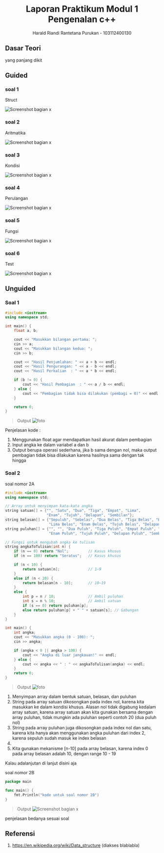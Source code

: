 # <h1 align="center">Laporan Praktikum Modul 1<br>Pengenalan c++</h1>
<p align="center">Harald Riandi Rantetana Purukan - 103112400130</p>

## Dasar Teori

yang panjang dikit

## Guided

### soal 1

Struct

![Screenshot bagian x](output/modul1_guided-struct.png)

### soal 2

Aritmatika

![Screenshot bagian x](output/modul1_guided-aritmatika.png)

### soal 3

Kondisi

![Screenshot bagian x](output/modul1_guided-kondisi.png)

### soal 4

Perulangan

![Screenshot bagian x](output/modul1_guided-perulangan.png)

### soal 5

Fungsi

![Screenshot bagian x](output/modul1_guided-fungsi.png)

### soal 6 

Test

![Screenshot bagian x](output/modul1_guided-test.png)

## Unguided

### Soal 1

```c++
#include <iostream>
using namespace std;

int main() {
    float a, b;

    cout << "Masukkan bilangan pertama: ";
    cin >> a;
    cout << "Masukkan bilangan kedua: ";
    cin >> b;

    cout << "Hasil Penjumlahan: " << a + b << endl;
    cout << "Hasil Pengurangan: " << a - b << endl;
    cout << "Hasil Perkalian  : " << a * b << endl;

    if (b != 0) {
        cout << "Hasil Pembagian  : " << a / b << endl;
    } else {
        cout << "Pembagian tidak bisa dilakukan (pembagi = 0)" << endl;
    }

    return 0;
}

```

> Output
> ![foto](output/screenshot_soal1.png)

Penjelasan kode :
1. Menggunakan float agar mendapatkan hasil akurat dalam pembagian
2. Input angka ke dalam variabel a dan b
3. Output berupa operasi sederhana, jika b sama dengan nol, maka output pembagian tidak bisa dilakukan karena hasilnya sama dengan tak hingga

### Soal 2

soal nomor 2A

```c++
#include <iostream>
using namespace std;

// Array untuk menyimpan kata-kata angka
string satuan[] = {"", "Satu", "Dua", "Tiga", "Empat", "Lima", 
                   "Enam", "Tujuh", "Delapan", "Sembilan"};
string belasan[] = {"Sepuluh", "Sebelas", "Dua Belas", "Tiga Belas", "Empat Belas",
                    "Lima Belas", "Enam Belas", "Tujuh Belas", "Delapan Belas", "Sembilan Belas"};
string puluhan[] = {"", "", "Dua Puluh", "Tiga Puluh", "Empat Puluh", "Lima Puluh",
                    "Enam Puluh", "Tujuh Puluh", "Delapan Puluh", "Sembilan Puluh"};

// Fungsi untuk mengubah angka ke tulisan
string angkaToTulisan(int n) {
    if (n == 0) return "Nol";         // Kasus khusus
    if (n == 100) return "Seratus";   // Kasus khusus

    if (n < 10) {
        return satuan[n];             // 1–9
    } 
    else if (n < 20) {
        return belasan[n - 10];       // 10–19
    } 
    else {
        int p = n / 10;               // Ambil puluhan
        int s = n % 10;               // Ambil satuan
        if (s == 0) return puluhan[p]; 
        else return puluhan[p] + " " + satuan[s]; // Gabungan
    }
}

int main() {
    int angka;
    cout << "Masukkan angka (0 - 100): ";
    cin >> angka;

    if (angka < 0 || angka > 100) {
        cout << "Angka di luar jangkauan!" << endl;
    } else {
        cout << angka << " : " << angkaToTulisan(angka) << endl;
    }
    return 0;
}
```

> Output
> ![foto](output/screenshot_soal2A.png)

1. Menyimpan array dalam bentuk satuan, belasan, dan puluhan 
2. String pada array satuan dikosongkan pada index nol, karena kita masukkan ke dalam kondisi khusus. Alasan nol tidak digabung kedalam array satuan, karena array satuan akan kita gunakan bersama dengan array puluhan, tidak mungkin ada puluhan seperti contoh 20 (dua puluh nol)
3. String pada array puluhan juga dikosongkan pada index nol dan satu, karena kita hanya akan menggunakan angka puluhan dari index 2, karena sepuluh sudah masuk ke index belasan
4. 
5. Kita gunakan mekanisme [n-10] pada array belasan, karena index 0 pada array belasan adalah 10, dengan range 10 - 19 

Kalau adalanjutan di lanjut disini aja

soal nomor 2B

```go
package main

func main() {
	fmt.Println("kode untuk soal nomor 2B")
}
```

> Output
> ![Screenshot bagian x](output/screenshot_soal2B.png)

penjelasan bedanya sesuai soal

## Referensi

1. https://en.wikipedia.org/wiki/Data_structure (diakses blablabla)
